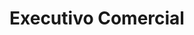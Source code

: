 ---
path: "/executivo-comercial-sp"
title: "Executivo Comercial"
location: "São Paulo"
area: "Sales"
---